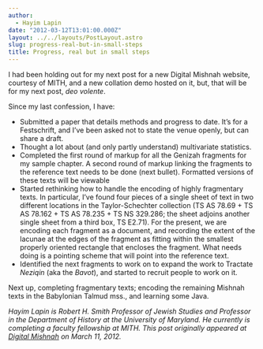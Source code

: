 ```yaml
---
author:
  - Hayim Lapin
date: "2012-03-12T13:01:00.000Z"
layout: ../../layouts/PostLayout.astro
slug: progress-real-but-in-small-steps
title: Progress, real but in small steps
---
```


I had been holding out for my next post for a new Digital Mishnah website, courtesy of MITH, and a new collation demo hosted on it, but, that will be for my next post, _deo volente_.

Since my last confession, I have:

- Submitted a paper that details methods and progress to date. It’s for a Festschrift, and I’ve been asked not to state the venue openly, but can share a draft.
- Thought a lot about (and only partly understand) multivariate statistics.
- Completed the first round of markup for all the Genizah fragments for my sample chapter. A second round of markup linking the fragments to the reference text needs to be done (next bullet). Formatted versions of these texts will be viewable
- Started rethinking how to handle the encoding of highly fragmentary texts. In particular, I’ve found four pieces of a single sheet of text in two different locations in the Taylor-Schechter collection (TS AS 78.69 + TS AS 78.162 + TS AS 78.235 + TS NS 329.286; the sheet adjoins another single sheet from a third box, TS E2.71). For the present, we are encoding each fragment as a document, and recording the extent of the lacunae at the edges of the fragment as fitting within the smallest properly oriented rectangle that encloses the fragment. What needs doing is a pointing scheme that will point into the reference text.
- Identified the next fragments to work on to expand the work to Tractate _Neziqin_ (aka the _Bavot_), and started to recruit people to work on it.

Next up, completing fragmentary texts; encoding the remaining Mishnah texts in the Babylonian Talmud mss., and learning some Java.

_Hayim Lapin is Robert H. Smith Professor of Jewish Studies and Professor in the Department of History at the University of Maryland. He currently is completing a faculty fellowship at MITH. This post originally appeared at [Digital Mishnah](http://www.digitalmishnah.org/uncategorized/housekeeping/) on March 11, 2012._
